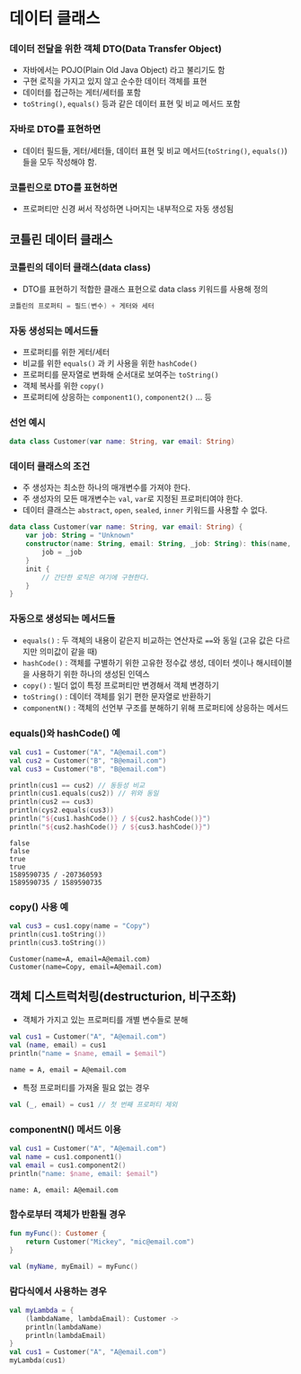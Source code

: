 # 데이터 클래스
### 데이터 전달을 위한 객체 DTO(Data Transfer Object)
- 자바에서는 POJO(Plain Old Java Object) 라고 불리기도 함
- 구현 로직을 가지고 있지 않고 순수한 데이터 객체를 표현
- 데이터를 접근하는 게터/세터를 포함
- `toString()`, `equals()` 등과 같은 데이터 표현 및 비교 메서드 포함

### 자바로 DTO를 표현하면
- 데이터 필드들, 게터/세터들, 데이터 표현 및 비교 메서드(`toString()`, `equals()`)들을 모두 작성해야 함.

### 코틀린으로 DTO를 표현하면
- 프로퍼티만 신경 써서 작성하면 나머지는 내부적으로 자동 생성됨

## 코틀린 데이터 클래스
### 코틀린의 데이터 클래스(data class)
- DTO를 표현하기 적합한 클래스 표현으로 data class 키워드를 사용해 정의
```kotlin
코틀린의 프로퍼티 = 필드(변수) + 게터와 세터
```
### 자동 생성되는 메서드들
- 프로퍼티를 위한 게터/세터
- 비교를 위한 `equals()` 과 키 사용을 위한 `hashCode()`
- 프로퍼티를 문자열로 변화해 순서대로 보여주는 `toString()`
- 객체 복사를 위한 `copy()`
- 프로퍼티에 상응하는 `component1()`, `component2()` ... 등

### 선언 예시
```kotlin
data class Customer(var name: String, var email: String)
```

### 데이터 클래스의 조건
- 주 생성자는 최소한 하나의 매개변수를 가져야 한다.
- 주 생성자의 모든 매개변수는 `val`, `var`로 지정된 프로퍼티여야 한다.
- 데이터 클래스는 `abstract`, `open`, `sealed`, `inner` 키워드를 사용할 수 없다.

```kotlin
data class Customer(var name: String, var email: String) {
    var job: String = "Unknown"
    constructor(name: String, email: String, _job: String): this(name, email) {
        job = _job
    }
    init {
        // 간단한 로직은 여기에 구현한다.
    }
}
```

### 자동으로 생성되는 메서드들
- `equals()` : 두 객체의 내용이 같은지 비교하는 연산자로 `==`와 동일 (고유 값은 다르지만 의미값이 같을 때)
- `hashCode()` : 객체를 구별하기 위한 고유한 정수값 생성, 데이터 셋이나 해시테이블을 사용하기 위한 하나의 생성된 인덱스
- `copy()` : 빌더 없이 특정 프로퍼티만 변경해서 객체 변경하기
- `toString()` : 데이터 객체를 읽기 편한 문자열로 반환하기
- `componentN()` : 객체의 선언부 구조를 분해하기 위해 프로퍼티에 상응하는 메서드

### equals()와 hashCode() 예
```kotlin
val cus1 = Customer("A", "A@email.com")
val cus2 = Customer("B", "B@email.com")
val cus3 = Customer("B", "B@email.com")

println(cus1 == cus2) // 동등성 비교 
println(cus1.equals(cus2)) // 위와 동일
println(cus2 == cus3)
println(cys2.equals(cus3))
println("${cus1.hashCode()} / ${cus2.hashCode()}") 
println("${cus2.hashCode()} / ${cus3.hashCode()}") 
```
```
false
false
true
true
1589590735 / -207360593
1589590735 / 1589590735
```

### copy() 사용 예
```kotlin
val cus3 = cus1.copy(name = "Copy")
println(cus1.toString())
println(cus3.toString())
```
```
Customer(name=A, email=A@email.com)
Customer(name=Copy, email=A@email.com)
```

## 객체 디스트럭처링(destructurion, 비구조화)
- 객체가 가지고 있는 프로퍼티를 개별 변수들로 분해
```kotlin
val cus1 = Customer("A", "A@email.com")
val (name, email) = cus1
println("name = $name, email = $email")
```
```
name = A, email = A@email.com
```
- 특정 프로퍼티를 가져올 필요 없는 경우
```kotlin
val (_, email) = cus1 // 첫 번째 프로퍼티 제외
```

### componentN() 메서드 이용
```kotlin
val cus1 = Customer("A", "A@email.com")
val name = cus1.component1()
val email = cus1.component2()
println("name: $name, email: $email")
```
```
name: A, email: A@email.com
```
### 함수로부터 객체가 반환될 경우
```kotlin
fun myFunc(): Customer {
    return Customer("Mickey", "mic@email.com")
}

val (myName, myEmail) = myFunc()
```
### 람다식에서 사용하는 경우
```kotlin
val myLambda = {
    (lambdaName, lambdaEmail): Customer -> 
    println(lambdaName)
    println(lambdaEmail)
}
val cus1 = Customer("A", "A@email.com")
myLambda(cus1)
```
